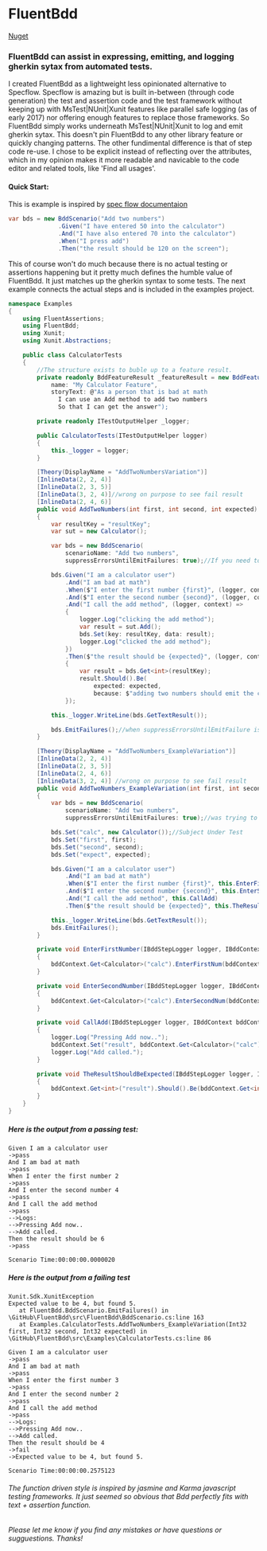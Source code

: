 # FluentBdd
[Nuget](https://www.nuget.org/packages/FluentBdd/)  


### FluentBdd can assist in expressing, emitting, and logging gherkin sytax from automated tests.

I created FluentBdd as a lightweight less opinionated alternative to Specflow. Specflow is amazing but is built in-between (through code generation) the test and assertion code and the test framework without keeping up with MsTest|NUnit|Xunit features like parallel safe logging (as of early 2017) nor offering enough features to replace those frameworks. So FluentBdd simply works underneath MsTest|NUnit|Xunit to log and emit gherkin sytax. This doesn't pin FluentBdd to any other library feature or quickly changing patterns. The other fundimental difference is that of step code re-use. I chose to be explicit instead of reflecting over the attributes, which in my opinion makes it more readable and navicable to the code editor and related tools, like 'Find all usages'.


#### Quick Start:
This is example is inspired by [spec flow documentaion](http://specflow.org/getting-started/#AddingFeature)

```csharp
var bds = new BddScenario("Add two numbers")
              .Given("I have entered 50 into the calculator")
              .And("I have also entered 70 into the calculator")
              .When("I press add")
              .Then("the result should be 120 on the screen");
```

This of course won't do much because there is no actual testing or assertions happening but it pretty much defines the humble value of FluentBdd. It just matches up the gherkin syntax to some tests. The next example connects the actual steps and is included in the examples project.
```csharp
namespace Examples
{
    using FluentAssertions;
    using FluentBdd;
    using Xunit;
    using Xunit.Abstractions;

    public class CalculatorTests
    {
        //The structure exists to buble up to a feature result.
        private readonly BddFeatureResult _featureResult = new BddFeatureResult(
            name: "My Calculator Feature",
            storyText: @"As a person that is bad at math
              I can use an Add method to add two numbers
              So that I can get the answer");

        private readonly ITestOutputHelper _logger;

        public CalculatorTests(ITestOutputHelper logger)
        {
            this._logger = logger;
        }

        [Theory(DisplayName = "AddTwoNumbersVariation")]
        [InlineData(2, 2, 4)]
        [InlineData(2, 3, 5)]
        [InlineData(3, 2, 4)]//wrong on purpose to see fail result
        [InlineData(2, 4, 6)]
        public void AddTwoNumbers(int first, int second, int expected)
        {
            var resultKey = "resultKey";
            var sut = new Calculator();

            var bds = new BddScenario(
                scenarioName: "Add two numbers",
                suppressErrorsUntilEmitFailures: true);//If you need to manage your own test output, this can be useful.

            bds.Given("I am a calculator user")
                .And("I am bad at math")
                .When($"I enter the first number {first}", (logger, context) => sut.EnterFirstNum(first))
                .And($"I enter the second number {second}", (logger, context) => sut.EnterSecondNum(second))
                .And("I call the add method", (logger, context) =>
                {
                    logger.Log("clicking the add method");
                    var result = sut.Add();
                    bds.Set(key: resultKey, data: result);
                    logger.Log("clicked the add method");
                })
                .Then($"the result should be {expected}", (logger, context) =>
                {
                    var result = bds.Get<int>(resultKey);
                    result.Should().Be(
                        expected: expected,
                        because: $"adding two numbers should emit the correct result of {expected}");
                });

            this._logger.WriteLine(bds.GetTextResult());

            bds.EmitFailures();//when suppressErrorsUntilEmitFailure is true, this is how you let the assertions bubble up to the test framework
        }

        [Theory(DisplayName = "AddTwoNumbers_ExampleVariation")]
        [InlineData(2, 2, 4)]
        [InlineData(2, 3, 5)]
        [InlineData(2, 4, 6)]
        [InlineData(3, 2, 4)] //wrong on purpose to see fail result
        public void AddTwoNumbers_ExampleVariation(int first, int second, int expected)
        {
            var bds = new BddScenario(
                scenarioName: "Add two numbers",
                suppressErrorsUntilEmitFailures: true);//was trying to show without this, but I like it!

            bds.Set("calc", new Calculator());//Subject Under Test
            bds.Set("first", first);
            bds.Set("second", second);
            bds.Set("expect", expected);

            bds.Given("I am a calculator user")
                .And("I am bad at math")
                .When($"I enter the first number {first}", this.EnterFirstNumber)
                .And($"I enter the second number {second}", this.EnterSecondNumber)
                .And("I call the add method", this.CallAdd)
                .Then($"the result should be {expected}", this.TheResultShouldBeExpected);

            this._logger.WriteLine(bds.GetTextResult());
            bds.EmitFailures();
        }

        private void EnterFirstNumber(IBddStepLogger logger, IBddContext bddContext)
        {
            bddContext.Get<Calculator>("calc").EnterFirstNum(bddContext.Get<int>("first"));
        }

        private void EnterSecondNumber(IBddStepLogger logger, IBddContext bddContext)
        {
            bddContext.Get<Calculator>("calc").EnterSecondNum(bddContext.Get<int>("second"));
        }

        private void CallAdd(IBddStepLogger logger, IBddContext bddContext)
        {
            logger.Log("Pressing Add now..");
            bddContext.Set("result", bddContext.Get<Calculator>("calc").Add());
            logger.Log("Add called.");
        }

        private void TheResultShouldBeExpected(IBddStepLogger logger, IBddContext bddContext)
        {
            bddContext.Get<int>("result").Should().Be(bddContext.Get<int>("expect"));
        }
    }
}

```

##### Here is the output from a passing test:
```
Given I am a calculator user  
->pass  
And I am bad at math  
->pass  
When I enter the first number 2  
->pass  
And I enter the second number 4  
->pass  
And I call the add method  
->pass  
-->Logs:  
-->Pressing Add now..  
-->Add called.  
Then the result should be 6  
->pass  

Scenario Time:00:00:00.0000020
```
##### Here is the output from a failing test
```
Xunit.Sdk.XunitException
Expected value to be 4, but found 5.
   at FluentBdd.BddScenario.EmitFailures() in \GitHub\FluentBdd\src\FluentBdd\BddScenario.cs:line 163
   at Examples.CalculatorTests.AddTwoNumbers_ExampleVariation(Int32 first, Int32 second, Int32 expected) in \GitHub\FluentBdd\src\Examples\CalculatorTests.cs:line 86

Given I am a calculator user  
->pass  
And I am bad at math  
->pass  
When I enter the first number 3  
->pass  
And I enter the second number 2  
->pass  
And I call the add method  
->pass  
-->Logs:  
-->Pressing Add now..  
-->Add called.  
Then the result should be 4  
->fail  
->Expected value to be 4, but found 5.  

Scenario Time:00:00:00.2575123
```
###### The function driven style is inspired by jasmine and Karma javascript testing frameworks. It just seemed so obvious that Bdd perfectly fits with text + assertion function.

###### Please let me know if you find any mistakes or have questions or sugguestions. Thanks!
